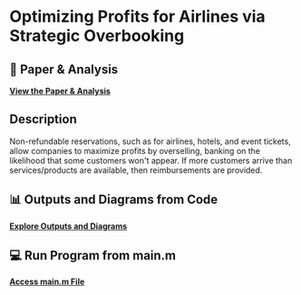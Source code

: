 # Optimizing Profits for Airlines via Strategic Overbooking

## 🌟 Paper & Analysis
[**View the Paper & Analysis**](https://github.com/willschenk/Optimizing-Profits-for-Airlines-via-Strategic-Overbooking/blob/main/Optimizing%20Profits%20for%20Airlines%20via%20Strategic%20Overbooking.pdf)

## Description
Non-refundable reservations, such as for airlines, hotels, and event tickets, allow companies to maximize profits by overselling, banking on the likelihood that some customers won't appear. If more customers arrive than services/products are available, then reimbursements are provided. 

## 📊 Outputs and Diagrams from Code
[**Explore Outputs and Diagrams**](https://github.com/willschenk/Optimizing-Profits-for-Airlines-via-Strategic-Overbooking/blob/main/InteractiveModel.pdf)

## 💻 Run Program from main.m
[**Access main.m File**](https://github.com/willschenk/Optimizing-Profits-for-Airlines-via-Strategic-Overbooking/blob/main/main.m)
